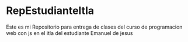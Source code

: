 # RepEstudianteItla
 Este es mi Repositorio para entrega de clases del curso de programacion web con js en el itla del estudiante Emanuel de jesus
